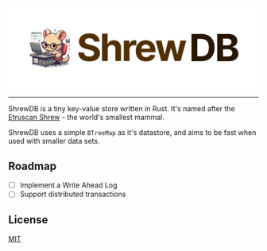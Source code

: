 <img src="./.github/logo.png" />

---

ShrewDB is a tiny key-value store written in Rust. It's named after the [Etruscan Shrew](https://en.wikipedia.org/wiki/Etruscan_shrew) - the world's smallest mammal.

ShrewDB uses a simple `BTreeMap` as it's datastore, and aims to be fast when used with smaller data sets.

## Roadmap

- [ ] Implement a Write Ahead Log
- [ ] Support distributed transactions

## License

[MIT](https://choosealicense.com/licenses/mit/)
